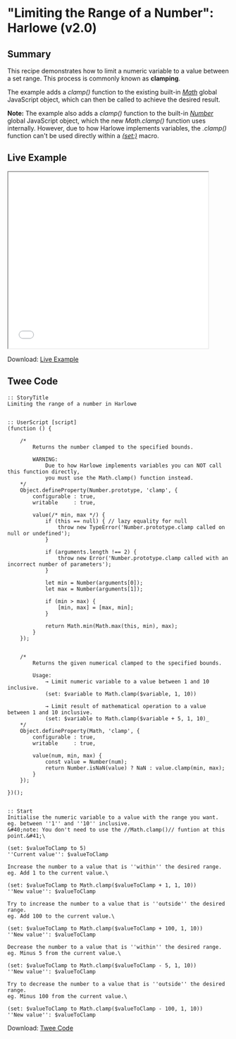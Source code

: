 # "Limiting the Range of a Number": Harlowe (v2.0)

## Summary

This recipe demonstrates how to limit a numeric variable to a value between a set range. This process is commonly known as **clamping**.

The example adds a *clamp()* function to the existing built-in [*Math*](https://developer.mozilla.org/en-US/docs/Web/JavaScript/Reference/Global_Objects/Math) global JavaScript object, which can then be called to achieve the desired result.

<div class="alertbox information"><strong>Note:</strong> The example also adds a <em>clamp()</em> function to the built-in <em><a href="https://developer.mozilla.org/en-US/docs/Web/JavaScript/Reference/Global_Objects/Number">Number</a></em> global JavaScript object, which the new <em>Math.clamp()</em> function uses internally. However, due to how Harlowe implements variables, the <em><Number>.clamp()</em> function can't be used directly within a <em><a href="https://twine2.neocities.org/#macro_set">(set:)</a></em> macro.</div>


## Live Example

<section>
<iframe src="harlowe_clamping_numbers_example.html" height=400 width=90%></iframe>


Download: <a href="harlowe_clamping_numbers_example.html" target="_blank">Live Example</a>
</section>

## Twee Code

```
:: StoryTitle
Limiting the range of a number in Harlowe


:: UserScript [script]
(function () {

	/*
		Returns the number clamped to the specified bounds.

		WARNING:
			Due to how Harlowe implements variables you can NOT call this function directly,
			you must use the Math.clamp() function instead.
	*/
	Object.defineProperty(Number.prototype, 'clamp', {
		configurable : true,
		writable     : true,

		value(/* min, max */) {
			if (this == null) { // lazy equality for null
				throw new TypeError('Number.prototype.clamp called on null or undefined');
			}

			if (arguments.length !== 2) {
				throw new Error('Number.prototype.clamp called with an incorrect number of parameters');
			}

			let min = Number(arguments[0]);
			let max = Number(arguments[1]);

			if (min > max) {
				[min, max] = [max, min];
			}

			return Math.min(Math.max(this, min), max);
		}
	});


	/*
		Returns the given numerical clamped to the specified bounds.

		Usage:
			→ Limit numeric variable to a value between 1 and 10 inclusive.
			(set: $variable to Math.clamp($variable, 1, 10))

			→ Limit result of mathematical operation to a value between 1 and 10 inclusive.
			(set: $variable to Math.clamp($variable + 5, 1, 10)_
	*/
	Object.defineProperty(Math, 'clamp', {
		configurable : true,
		writable     : true,

		value(num, min, max) {
			const value = Number(num);
			return Number.isNaN(value) ? NaN : value.clamp(min, max);
		}
	});

})();


:: Start
Initialise the numeric variable to a value with the range you want.
eg. between ''1'' and ''10'' inclusive.
&#40;note: You don't need to use the //Math.clamp()// funtion at this point.&#41;\

(set: $valueToClamp to 5)
''Current value'': $valueToClamp

Increase the number to a value that is ''within'' the desired range.
eg. Add 1 to the current value.\

(set: $valueToClamp to Math.clamp($valueToClamp + 1, 1, 10))
''New value'': $valueToClamp

Try to increase the number to a value that is ''outside'' the desired range.
eg. Add 100 to the current value.\

(set: $valueToClamp to Math.clamp($valueToClamp + 100, 1, 10))
''New value'': $valueToClamp

Decrease the number to a value that is ''within'' the desired range.
eg. Minus 5 from the current value.\

(set: $valueToClamp to Math.clamp($valueToClamp - 5, 1, 10))
''New value'': $valueToClamp

Try to decrease the number to a value that is ''outside'' the desired range.
eg. Minus 100 from the current value.\

(set: $valueToClamp to Math.clamp($valueToClamp - 100, 1, 10))
''New value'': $valueToClamp

```

Download: <a href="harlowe_clamping_numbers_twee.txt" target="_blank">Twee Code</a>


